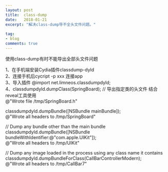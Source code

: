 ```yaml
---
layout: post
title:  class-dump
date:   2018-01-21
excerpt: "解决class-dump导不全头文件问题。"
 
tag:
- blog
comments: true
---
```


使用class-dump有时不能导出全部头文件问题<br>  

1、在手机端安装Cydia插件classdump-dyld<br>
2、连接手机后cycript -p xxx 连接app<br>
3、导入插件 @import net.limneos.classdumpdyld;<br>
4、classdumpdyld.dumpClass(SpringBoard);    // 导出指定类的头文件 结合reveal工具使用<br>
@"Wrote file /tmp/SpringBoard.h"<br>

classdumpdyld.dumpBundle([NSBundle mainBundle]);<br>
@"Wrote all headers to /tmp/SpringBoard"<br>

// Dump any bundle other than the main bundle <br>
classdumpdyld.dumpBundle([NSBundle bundleWithIdentifier:@"com.apple.UIKit"]);<br>
@"Wrote all headers to /tmp/UIKit"<br>

// Dump any image loaded in the process using any class name it contains<br>
classdumpdyld.dumpBundleForClass(CallBarControllerModern);<br>
@"Wrote all headers to /tmp/CallBar7"<br>
